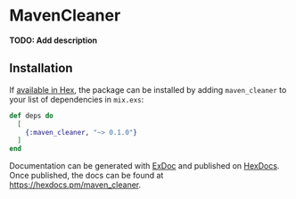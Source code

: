 # MavenCleaner

**TODO: Add description**

## Installation

If [available in Hex](https://hex.pm/docs/publish), the package can be installed
by adding `maven_cleaner` to your list of dependencies in `mix.exs`:

```elixir
def deps do
  [
    {:maven_cleaner, "~> 0.1.0"}
  ]
end
```

Documentation can be generated with [ExDoc](https://github.com/elixir-lang/ex_doc)
and published on [HexDocs](https://hexdocs.pm). Once published, the docs can
be found at <https://hexdocs.pm/maven_cleaner>.


